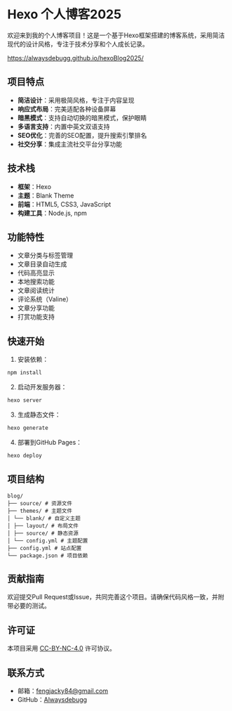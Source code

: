 # Hexo 个人博客2025

欢迎来到我的个人博客项目！这是一个基于Hexo框架搭建的博客系统，采用简洁现代的设计风格，专注于技术分享和个人成长记录。

https://alwaysdebugg.github.io/hexoBlog2025/

## 项目特点

- **简洁设计**：采用极简风格，专注于内容呈现
- **响应式布局**：完美适配各种设备屏幕
- **暗黑模式**：支持自动切换的暗黑模式，保护眼睛
- **多语言支持**：内置中英文双语支持
- **SEO优化**：完善的SEO配置，提升搜索引擎排名
- **社交分享**：集成主流社交平台分享功能

## 技术栈

- **框架**：Hexo
- **主题**：Blank Theme
- **前端**：HTML5, CSS3, JavaScript
- **构建工具**：Node.js, npm

## 功能特性

- 文章分类与标签管理
- 文章目录自动生成
- 代码高亮显示
- 本地搜索功能
- 文章阅读统计
- 评论系统（Valine）
- 文章分享功能
- 打赏功能支持

## 快速开始

1. 安装依赖：
```bash
npm install
```

2. 启动开发服务器：
```bash
hexo server
```

3. 生成静态文件：
```bash
hexo generate
```

4. 部署到GitHub Pages：
```bash
hexo deploy
```

## 项目结构

```
blog/
├── source/ # 资源文件
├── themes/ # 主题文件
│ └── blank/ # 自定义主题
│ ├── layout/ # 布局文件
│ ├── source/ # 静态资源
│ └── config.yml # 主题配置
├── config.yml # 站点配置
└── package.json # 项目依赖
```

## 贡献指南

欢迎提交Pull Request或Issue，共同完善这个项目。请确保代码风格一致，并附带必要的测试。

## 许可证

本项目采用 [CC-BY-NC-4.0](http://creativecommons.org/licenses/by-nc/4.0/) 许可协议。

## 联系方式

- 邮箱：fengjacky84@gmail.com
- GitHub：[Alwaysdebugg](https://github.com/Alwaysdebugg)


